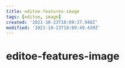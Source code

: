 ```yaml
---
title: editoe-features-image
tags: [editoe, image]
created: '2021-10-23T18:09:37.948Z'
modified: '2021-10-23T18:09:49.439Z'
---
```


# editoe-features-image


